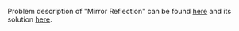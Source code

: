 Problem description of "Mirror Reflection" can be found [here](https://leetcode.com/problems/mirror-reflection/solutions/) and its solution [here](https://github.com/aurimas13/SolutionsToProblems/blob/main/LeetCode/Python%20Solutions/Mirror%20Reflection/mirror.py).
